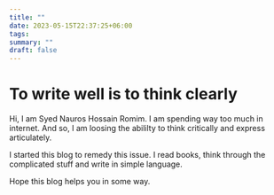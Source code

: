 ```yaml
---
title: ""
date: 2023-05-15T22:37:25+06:00
tags:
summary: ""
draft: false
---
```


# To write well is to think clearly

Hi, I am Syed Nauros Hossain Romim. I am spending way too much in internet. And so, I am loosing the abililty to think critically and express articulately. 

I started this blog to remedy this issue. I read books, think through the complicated stuff and write in simple language.

Hope this blog helps you in some way.